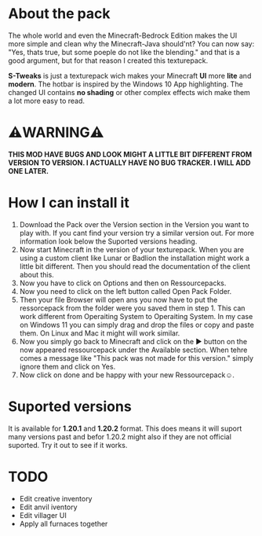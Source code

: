 # About the pack
The whole world and even the Minecraft-Bedrock Edition makes the UI more simple and clean why the Minecraft-Java should'nt? You can now say: "Yes, thats true, but some poeple do not like the blending." and that is a good argument, but for that reason I created this texturepack.

**S-Tweaks** is just a texturepack wich makes your Minecraft **UI** more **lite** and **modern**. The hotbar is inspired by the Windows 10 App highlighting. The changed UI contains **no shading** or other complex effects wich make them a lot more easy to read.


# **⚠️WARNING⚠️**
**THIS MOD HAVE BUGS AND LOOK MIGHT A LITTLE BIT DIFFERENT FROM VERSION TO VERSION. I ACTUALLY HAVE NO BUG TRACKER. I WILL ADD ONE LATER.**

# How I can install it
1. Download the Pack over the Version section in the Version you want to play with. If you cant find your version try a similar version out. For more information look below the Suported versions heading.
2. Now start Minecraft in the version of your texturepack. When you are using a custom client like Lunar or Badlion the installation might work a little bit different. Then you should read the documentation of the client about this.
3. Now you have to click on Options and then on Ressourcepacks.
4. Now you need to click on the left button called Open Pack Folder.
5. Then your file Browser will open ans you now have to put the ressorcepack from the folder were you saved them in step 1. This can work different from Operaiting System to Operaiting System. In my case on Windows 11 you can simply drag and drop the files or copy and paste them. On Linux and Mac it might will work similar.
6. Now you simply go back to Minecraft and click on the ▶️ button on the now appeared ressourcepack under the Available section. When tehre comes a message like "This pack was not made for this version." simply ignore them and click on Yes.
7. Now click on done and be happy with your new Ressourcepack☺.

# Suported versions
It is available for **1.20.1** and **1.20.2** format. This does means it will suport many versions past and befor 1.20.2 might also if they are not official suported. Try it out to see if it works.

# TODO
+ Edit creative inventory
+ Edit anvil iventory
+ Edit villager UI
+ Apply all furnaces together
